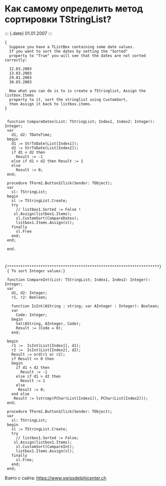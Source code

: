 Как самому определить метод сортировки TStringList?
===================================================

::: {.date}
01.01.2007
:::

    { 
      Suppose you have a TListBox containing some date values. 
      If you want to sort the dates by setting the "Sorted" 
      property to "True" you will see that the dates are not sorted correctly: 
     
      12.03.2003 
      13.03.2003 
      29.01.2003 
      30.03.2003 
     
      Now what you can do is to is create a TStringlist, Assign the listbox.Items 
      property to it, sort the stringlist using CustomSort, 
      then Assign it back to listbox.items. 
    }
     
     
     function CompareDates(List: TStringList; Index1, Index2: Integer): Integer;
     var
       d1, d2: TDateTime;
     begin
       d1 := StrToDate(List[Index1]);
       d2 := StrToDate(List[Index2]);
       if d1 < d2 then
         Result := -1
       else if d1 > d2 then Result := 1
       else
         Result := 0;
     end;
     
     procedure TForm1.Button1Click(Sender: TObject);
     var
       sl: TStringList;
     begin
       sl := TStringList.Create;
       try
         // listbox1.Sorted := False ! 
        sl.Assign(listbox1.Items);
         sl.CustomSort(CompareDates);
         listbox1.Items.Assign(sl);
       finally
         sl.Free
       end;
     end;
     
     end.
     
     
     {********************************************************************}
     { To sort Integer values:}
     
     function CompareInt(List: TStringList; Index1, Index2: Integer): Integer;
     var
       d1, d2: Integer;
       r1, r2: Boolean;
     
       function IsInt(AString : string; var AInteger : Integer): Boolean;
       var
         Code: Integer;
       begin
         Val(AString, AInteger, Code);
         Result := (Code = 0);
       end;
     
     begin
       r1 :=  IsInt(List[Index1], d1);
       r2 :=  IsInt(List[Index2], d2);
       Result := ord(r1 or r2);
       if Result <> 0 then
       begin
         if d1 < d2 then
           Result := -1
         else if d1 > d2 then
           Result := 1
         else
          Result := 0;
       end else
        Result := lstrcmp(PChar(List[Index1]), PChar(List[Index2]));
     end;
     
     procedure TForm1.Button1Click(Sender: TObject);
     var
       sl: TStringList;
     begin
       sl := TStringList.Create;
       try
         // listbox1.Sorted := False; 
        sl.Assign(listbox1.Items);
         sl.CustomSort(CompareInt);
         listbox1.Items.Assign(sl);
       finally
         sl.Free;
       end;
     end;

Взято с сайта: <https://www.swissdelphicenter.ch>
